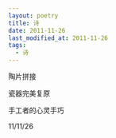 ```yaml
---
layout: poetry
title: 诗
date: 2011-11-26
last_modified_at: 2011-11-26
tags:
  - 诗
---
```



陶片拼接

瓷器完美复原

手工者的心灵手巧

  

11/11/26
